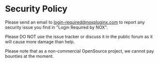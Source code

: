 # Security Policy

Please send an email to login-required@noxpluginx.com to report any security issue you find in "Login Required by NOX".

Please DO NOT use the issue tracker or discuss it in the public forum as it will cause more damage than help.

Please note that as a non-commercial OpenSource project, we cannot pay bounties at the moment.
